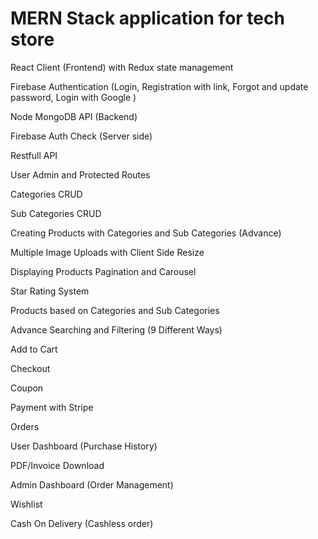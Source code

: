 # MERN Stack application for tech store

React Client (Frontend) with Redux state management

Firebase Authentication (Login, Registration with link, Forgot and update password, Login with Google )

Node MongoDB API (Backend)

Firebase Auth Check (Server side)

Restfull API 

User Admin and Protected Routes

Categories CRUD

Sub Categories CRUD

Creating Products with Categories and Sub Categories (Advance)

Multiple Image Uploads with Client Side Resize

Displaying Products Pagination and Carousel

Star Rating System

Products based on Categories and Sub Categories

Advance Searching and Filtering (9 Different Ways)

Add to Cart

Checkout

Coupon

Payment with Stripe

Orders

User Dashboard (Purchase History)

PDF/Invoice Download

Admin Dashboard (Order Management)

Wishlist

Cash On Delivery (Cashless order)